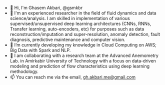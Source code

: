- 👋 Hi, I'm Ghasem Akbari, @gsmkbr
- 👀 I'm an experienced researcher in the field of fluid dynamics and data science/analysis. I am skilled in implementation of various supervised/unsupervised deep learning architectures (CNNs, RNNs, Transfer learning, auto-encoders, etc) for purposes such as data reconstruction/imputation and super-resolution, anomaly detection, fault diagnosis, predictive maintenance and computer vision.
- 🌱 I’m currently developing my knowledge in Cloud Computing on AWS; Big Data with Spark and NLP.
- 💞️ I am collaborating with a research team at the Advanced Anemometry Lab. in Amirkabir University of Technology with a focus on data-driven modeling and prediction of flow characteristics using deep learning methodology. 
- 📫 You can reach me via the email, gh.akbari.me@gmail.com

<!---
gsmkbr/gsmkbr is a ✨ special ✨ repository because its `README.md` (this file) appears on your GitHub profile.
You can click the Preview link to take a look at your changes.
--->
